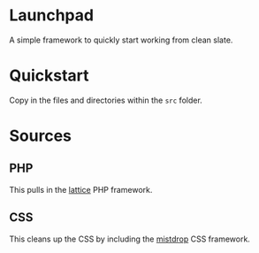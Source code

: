 # Launchpad
A simple framework to quickly start working from clean slate.

# Quickstart
Copy in the files and directories within the `src` folder.

# Sources
## PHP
This pulls in the [lattice](https://github.com/moonbench/lattice "lattice") PHP framework.

## CSS
This cleans up the CSS by including the [mistdrop](https://github.com/moonbench/mistdrop "mistdrop") CSS framework.
